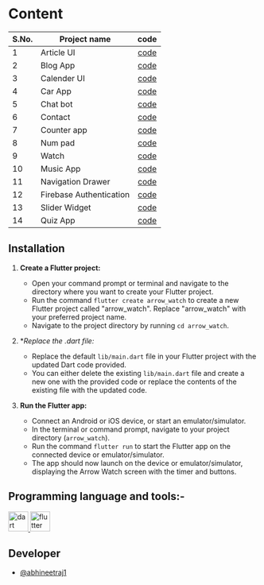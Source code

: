 # Content

| S.No. | Project name | code |
|--|----|:---:|
| 1 | Article UI | [code](ArticleUI.dart) |
| 2 | Blog App | [code](BlogApp.dart) |
| 3 | Calender UI | [code](CalenderUI.dart) |
| 4 | Car App | [code](CarApp.dart) |
| 5 | Chat bot | [code](ChatBotUI.dart) |
| 6 | Contact | [code](ContactApp.dart) |
| 7 | Counter app | [code](CounterApp.dart) |
| 8 | Num pad | [code](NumPad.dart) |
| 9 | Watch | [code](Watch.dart) |
| 10 | Music App | [code](MusicAppUI.dart) |
| 11 | Navigation Drawer | [code](NavigationDrawerUI.dart) |
| 12 | Firebase Authentication | [code](code/FirebaseAuth.dart) |
| 13 | Slider Widget | [code](code/SliderWidget.dart) |
| 14 | Quiz App | [code](code/QuizApp.dart) |

## Installation

1. **Create a Flutter project:**
   - Open your command prompt or terminal and navigate to the directory where you want to create your Flutter project.
   - Run the command `flutter create arrow_watch` to create a new Flutter project called "arrow_watch". Replace "arrow_watch" with your preferred project name.
   - Navigate to the project directory by running `cd arrow_watch`.

2. **Replace the *.dart file:**
   - Replace the default `lib/main.dart` file in your Flutter project with the updated Dart code provided.
   - You can either delete the existing `lib/main.dart` file and create a new one with the provided code or replace the contents of the existing file with the updated code.

3. **Run the Flutter app:**
   - Connect an Android or iOS device, or start an emulator/simulator.
   - In the terminal or command prompt, navigate to your project directory (`arrow_watch`).
   - Run the command `flutter run` to start the Flutter app on the connected device or emulator/simulator.
   - The app should now launch on the device or emulator/simulator, displaying the Arrow Watch screen with the timer and buttons.


## Programming language and tools:-
<a href="https://dart.dev" target="_blank" rel="noreferrer"> <img src="https://www.vectorlogo.zone/logos/dartlang/dartlang-icon.svg" alt="dart" width="40" height="40"/> </a> 
<a href="https://flutter.dev" target="_blank" rel="noreferrer"> <img src="https://cdn.iconscout.com/icon/free/png-256/free-flutter-2752187-2285004.png" alt="flutter" width="40" height="40"/> </a> 


## Developer
*	[@abhineetraj1](https://github.com/abhineetraj1)
